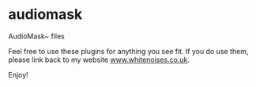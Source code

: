 audiomask
=========

AudioMask~ files

Feel free to use these plugins for anything you see fit. If you do use them, please link back to my website www.whitenoises.co.uk.

Enjoy!